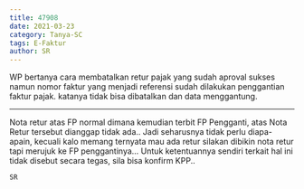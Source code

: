 ```yaml
---
title: 47908
date: 2021-03-23
category: Tanya-SC
tags: E-Faktur
author: SR
---
```


WP bertanya cara membatalkan retur pajak yang sudah aproval sukses namun nomor faktur yang menjadi referensi sudah dilakukan penggantian faktur pajak. katanya tidak bisa dibatalkan dan data menggantung.

---

Nota retur atas FP normal dimana kemudian terbit FP Pengganti, atas Nota Retur tersebut dianggap tidak ada.. Jadi seharusnya tidak perlu diapa-apain, kecuali kalo memang ternyata mau ada retur silakan dibikin nota retur tapi merujuk ke FP penggantinya... Untuk ketentuannya sendiri terkait hal ini tidak disebut secara tegas, sila bisa konfirm KPP..

`SR`
